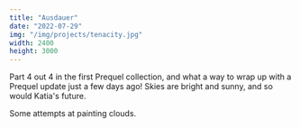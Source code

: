 ```yaml
---
title: "Ausdauer"
date: "2022-07-29"
img: "/img/projects/tenacity.jpg"
width: 2400
height: 3000
---
```


Part 4 out 4 in the first Prequel collection, and what a way to wrap up with a Prequel update just a few days ago! Skies are bright and sunny, and so would Katia's future.

Some attempts at painting clouds.
